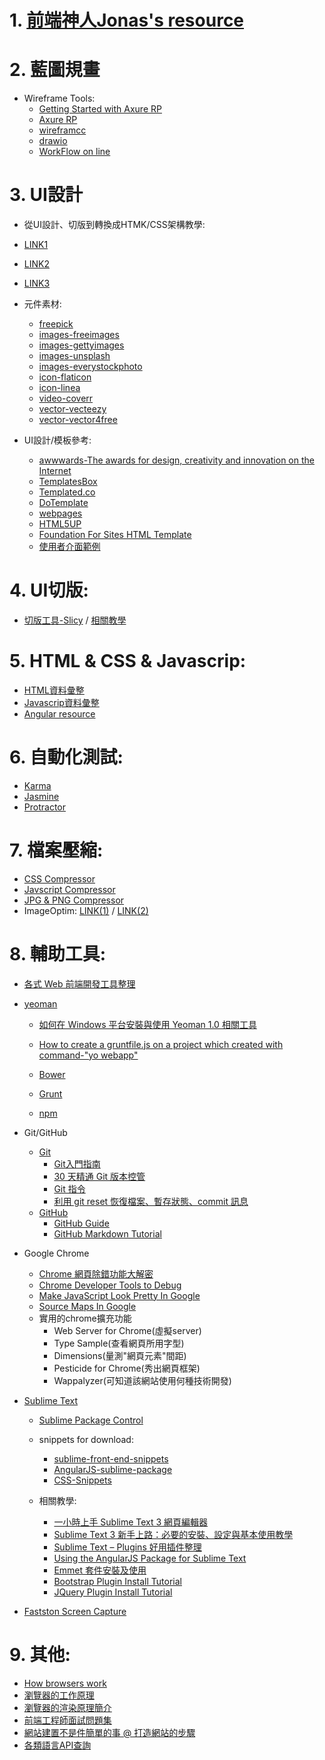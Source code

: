 # 1. [前端神人Jonas's resource](http://codingheroes.io/resources/)

# 2. 藍圖規畫
* Wireframe Tools:
  * [Getting Started with Axure RP](https://docs.axure.com/axure-rp/reference/getting-started-video/)
  * [Axure RP](https://axure.userxper.com/category/9-learn/)
  * [wireframcc](https://wireframe.cc/)
  * [drawio](https://www.draw.io/)
  * [WorkFlow on line](https://app.diagrams.net/)

# 3. UI設計
 
 * 從UI設計、切版到轉換成HTMK/CSS架構教學:
  * [LINK1](http://1stwebdesigner.com/psd-to-html/)
  * [LINK2](http://wegraphics.net/blog/tutorials/designing-a-highly-professional-website-from-the-sketch-to-the-code/)
  * [LINK3](http://code.tutsplus.com/tutorials/design-and-code-your-first-website-in-easy-to-understand-steps--net-6062)

 * 元件素材:
    * [freepick](http://www.freepik.com/free-icons)
    * [images-freeimages](http://www.freeimages.co.uk/)
    * [images-gettyimages](http://www.gettyimages.com/?corbis)
    * [images-unsplash](https://unsplash.com/) 
    * [images-everystockphoto](http://www.everystockphoto.com/)
    * [icon-flaticon](http://www.flaticon.com/)
    * [icon-linea](https://linea.io/)
    * [video-coverr](https://coverr.co/)
    * [vector-vecteezy](http://www.vecteezy.com/)
    * [vector-vector4free](http://vector4free.com/)
  
 * UI設計/模板參考: 
    * [awwwards-The awards for design, creativity and innovation on the Internet](http://www.awwwards.com/) 
    * [TemplatesBox](https://www.templatesbox.com/templates.htm)
    * [Templated.co](https://templated.co/)
    * [DoTemplate](http://www.dotemplate.com/)
    * [webpages](http://www.webpage.com.tw/free-templates.html)
    * [HTML5UP](https://html5up.net/)
    * [Foundation For Sites HTML Template](http://foundation.zurb.com/templates.html)
    * [使用者介面範例](http://ui-patterns.com/patterns)
 
 
# 4. UI切版: 
 * [切版工具-Slicy](http://macrabbit.com/slicy/) /  [相關教學](http://blog.akanelee.me/posts/177345-favorite-diagram-artifact-slicy/)
  
# 5. HTML & CSS & Javascrip:
  * [HTML資料彙整](/doc/HTML&CSS.md)  
  * [Javascrip資料彙整](/doc/JavaScript.md)
  * [Angular resource](https://github.com/Derekc1031/AngularJS)
  
# 6. 自動化測試:
 * [Karma](http://karma-runner.github.io/0.12/intro/installation.html)
 * [Jasmine](http://jasmine.github.io/)
 * [Protractor](http://www.protractortest.org/#/)

# 7. 檔案壓縮:
 * [CSS Compressor](http://csscompressor.com/)
 * [Javscript Compressor](http://ppt.cc/yMkVE)
 * [JPG & PNG Compressor](https://tinypng.com/)
 * ImageOptim: [LINK(1)](https://briian.com/8243/imageoptim.html) / [LINK(2)](https://imageoptim.com/versions.html)

# 8. 輔助工具:

* [各式 Web 前端開發工具整理](https://github.com/doggy8088/frontend-tools)

* [yeoman](https://github.com/yeoman/yeoman)
  
  * [如何在 Windows 平台安裝與使用 Yeoman 1.0 相關工具](http://blog.miniasp.com/post/2013/08/11/Yeoman-1-0-Installation-and-Usage-on-Windows.aspx)
  
  * [How to create a gruntfile.js on a project which created with command-"yo webapp"](https://github.com/Derekc1031/Front-End-Developing-Tools/blob/master/doc/How%20to%20create%20a%20gruntfile.js%20on%20a%20project%20which%20created%20with%20command-%22yo%20webapp%22.md)
  
  * [Bower](https://bower.io/)
  * [Grunt](http://gruntjs.com/)
  * [npm](https://docs.npmjs.com/) 

* Git/GitHub
  * [Git](https://git-scm.com/book/zh-tw/v1)
    * [Git入門指南](http://backlogtool.com/git-guide/tw/)
    * [30 天精通 Git 版本控管](https://github.com/doggy8088/Learn-Git-in-30-days)
    * [Git 指令](http://blog.gogojimmy.net/2012/02/29/git-scenario/)
    * [利用 git reset 恢復檔案、暫存狀態、commit 訊息](http://ppt.cc/S15LR)
  * [GitHub](https://github.com/)
    * [GitHub Guide](https://guides.github.com/)
    * [GitHub Markdown Tutorial](https://guides.github.com/features/mastering-markdown/)

* Google Chrome 
  * [Chrome 網頁除錯功能大解密](https://www.udemy.com/chrome-devtools/)
  * [Chrome Developer Tools to Debug](https://developers.google.com/web/tools/chrome-devtools/?hl=en)
  * [Make JavaScript Look Pretty In Google](https://developers.google.com/web/tools/chrome-devtools/debug/readability/pretty-print?hl=en)
  * [Source Maps In Google](https://github.com/gonsakon/Learn-Sass-in-90-days/blob/master/docs/Sass3.3/Source%20Maps.markdown)
  * 實用的chrome擴充功能
    * Web Server for Chrome(虛擬server)
    * Type Sample(查看網頁所用字型)
    * Dimensions(量測"網頁元素"間距)
    * Pesticide for Chrome(秀出網頁框架)
    * Wappalyzer(可知道該網站使用何種技術開發)

* [Sublime Text](https://www.sublimetext.com/)
  * [Sublime Package Control](https://packagecontrol.io/)
 
  * snippets for download:
    * [sublime-front-end-snippets](https://github.com/brazilian-dev/sublime-front-end-snippets)
    * [AngularJS-sublime-package](https://github.com/angular-ui/AngularJS-sublime-package)
    * [CSS-Snippets](https://github.com/joshnh/CSS-Snippets)

  * 相關教學:
    * [一小時上手 Sublime Text 3 網頁編輯器](https://www.udemy.com/sublime-text-3/)
    * [Sublime Text 3 新手上路：必要的安裝、設定與基本使用教學](http://blog.miniasp.com/post/2014/01/06/Useful-tool-Sublime-Text-3-Quick-Start.aspx)
    * [Sublime Text – Plugins 好用插件整理](http://ppt.cc/zYxKQ)
    * [Using the AngularJS Package for Sublime Text](http://weblogs.asp.net/dwahlin/using-the-angularjs-package-for-sublime-text)
    * [Emmet 套件安裝及使用](http://youradsor.appspot.com/u?purl=bG10aC50ZW1tZS0zLXR4ZXQtZW1pbGJ1cy84MC80MTAyL21vYy50b3BzZ29sYi50aS1yZXBzYWovLzpwdHRo)
    * [Bootstrap Plugin Install Tutorial](https://www.youtube.com/watch?v=bi58bo2sSDQ)
    * [JQuery Plugin Install Tutorial](https://www.youtube.com/watch?v=cAl9SsOR3Zs)

 * [Fastston Screen Capture](http://www.faststone.org/FSCaptureDetail.htm)
  
# 9. 其他:
  * [How browsers work](http://taligarsiel.com/Projects/howbrowserswork1.htm)
  * [瀏覽器的工作原理](http://www.html5rocks.com/zh/tutorials/internals/howbrowserswork/)
  * [瀏覽器的渲染原理簡介](http://inspiregate.com/programming/other/452-the-browser-39-s-rendering-principle.html)
  * [前端工程師面試問題集](https://github.com/h5bp/Front-end-Developer-Interview-Questions/tree/master/Translations/Chinese-Traditional#contributors) 
  * [網站建置不是件簡單的事 @ 打造網站的步驟](http://blog.miniasp.com/post/2011/09/28/Building-Website-is-not-that-easy-the-SOP.aspx)
  * [各類語言API查詢](https://overapi.com/)
